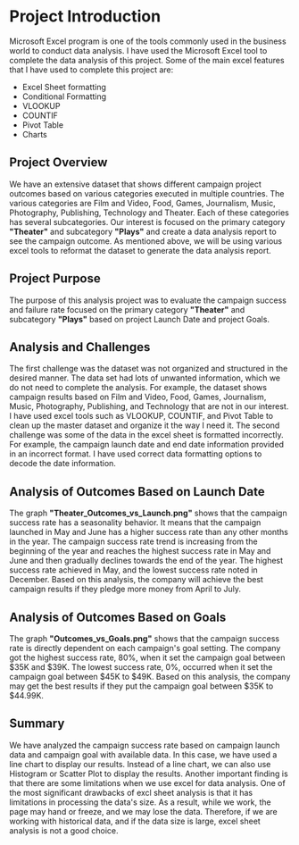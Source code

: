 # Project Introduction
Microsoft Excel program is one of the tools commonly used in the business world to conduct data analysis. I have used the Microsoft Excel tool to complete the data analysis of this project. Some of the main excel features that I have used to complete this project are: 
- Excel Sheet formatting
- Conditional Formatting
- VLOOKUP
- COUNTIF
- Pivot Table
- Charts

## Project Overview
We have an extensive dataset that shows different campaign project outcomes based on various categories executed in multiple countries. The various categories are Film and Video, Food, Games, Journalism, Music, Photography, Publishing, Technology and Theater. Each of these categories has several subcategories. Our interest is focused on the primary category **"Theater"** and subcategory **"Plays"** and create a data analysis report to see the campaign outcome. As mentioned above, we will be using various excel tools to reformat the dataset to generate the data analysis report.

## Project Purpose
The purpose of this analysis project was to evaluate the campaign success and failure rate focused on the primary category **"Theater"** and subcategory **"Plays"** based on project Launch Date and project Goals.

## Analysis and Challenges ##
The first challenge was the dataset was not organized and structured in the desired manner. The data set had lots of unwanted information, which we do not need to complete the analysis. For example, the dataset shows campaign results based on Film and Video, Food, Games, Journalism, Music, Photography, Publishing, and Technology that are not in our interest. I have used excel tools such as VLOOKUP, COUNTIF, and Pivot Table to clean up the master dataset and organize it the way I need it. The second challenge was some of the data in the excel sheet is formatted incorrectly. For example, the campaign launch date and end date information provided in an incorrect format. I have used correct data formatting options to decode the date information.

## Analysis of Outcomes Based on Launch Date
The graph **"Theater_Outcomes_vs_Launch.png"** shows that the campaign success rate has a seasonality behavior. It means that the campaign launched in May and June has a higher success rate than any other months in the year. The campaign success rate trend is increasing from the beginning of the year and reaches the highest success rate in May and June and then gradually declines towards the end of the year. The highest success rate achieved in May, and the lowest success rate noted in December. Based on this analysis, the company will achieve the best campaign results if they pledge more money from April to July.

## Analysis of Outcomes Based on Goals
The graph **"Outcomes_vs_Goals.png"** shows that the campaign success rate is directly dependent on each campaign's goal setting. The company got the highest success rate, 80%, when it set the campaign goal between $35K and $39K. The lowest success rate, 0%, occurred when it set the campaign goal between $45K to $49K. Based on this analysis, the company may get the best results if they put the campaign goal between $35K to $44.99K.

## Summary
We have analyzed the campaign success rate based on campaign launch data and campaign goal with available data. In this case, we have used a line chart to display our results. Instead of a line chart, we can also use Histogram or Scatter Plot to display the results. Another important finding is that there are some limitations when we use excel for data analysis. One of the most significant drawbacks of excl sheet analysis is that it has limitations in processing the data's size. As a result, while we work, the page may hand or freeze, and we may lose the data. Therefore, if we are working with historical data, and if the data size is large, excel sheet analysis is not a good choice.
